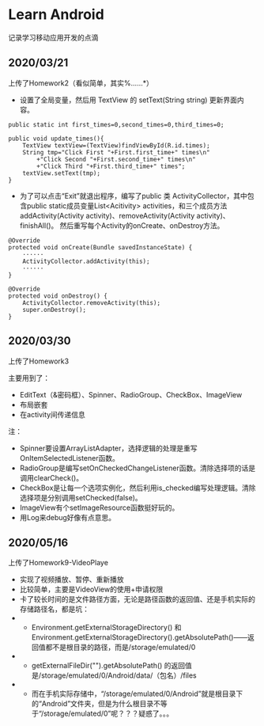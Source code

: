 # Learn Android
记录学习移动应用开发的点滴
## 2020/03/21
上传了Homework2（看似简单，其实%……*）

* 设置了全局变量，然后用 TextView 的 setText(String string) 更新界面内容。
```
public static int first_times=0,second_times=0,third_times=0;
```
```
public void update_times(){
    TextView textView=(TextView)findViewById(R.id.times);
    String tmp="Click First "+First.first_time+" times\n"
        +"Click Second "+First.second_time+" times\n"
        +"Click Third "+First.third_time+" times";
    textView.setText(tmp);
}
```
* 为了可以点击“Exit”就退出程序，编写了public 类 ActivityCollector，其中包含public static成员变量List\<Acitivity\> activities，和三个成员方法addActivity(Activity activity)、removeActivity(Activity activity)、finishAll()。
然后重写每个Activity的onCreate、onDestroy方法。
```
@Override
protected void onCreate(Bundle savedInstanceState) {
    ······
    ActivityCollector.addActivity(this);
    ······
}
```
```
@Override
protected void onDestroy() {
    ActivityCollector.removeActivity(this);
    super.onDestroy();
}
```
## 2020/03/30
上传了Homework3

主要用到了：
* EditText（&密码框）、Spinner、RadioGroup、CheckBox、ImageView
* 布局嵌套
* 在activity间传递信息

注：
* Spinner要设置ArrayListAdapter，选择逻辑的处理是重写OnItemSelectedListener函数。
* RadioGroup是编写setOnCheckedChangeListener函数。清除选择项的话是调用clearCheck()。
* CheckBox是让每一个选项实例化，然后利用is_checked编写处理逻辑。清除选择项是分别调用setChecked(false)。
* ImageView有个setImageResource函数挺好玩的。
* 用Log来debug好像有点意思。

## 2020/05/16
上传了Homework9-VideoPlaye
* 实现了视频播放、暂停、重新播放
* 比较简单，主要是VideoView的使用+申请权限
* 卡了较长时间的是文件路径方面，无论是路径函数的返回值、还是手机实际的存储路径名，都是坑：
* * Environment.getExternalStorageDirectory() 和 Environment.getExternalStorageDirectory().getAbsolutePath()——返回值都不是根目录的路径，而是/storage/emulated/0
* * getExternalFileDir("").getAbsolutePath() 的返回值是/storage/emulated/0/Android/data/（包名）/files
* * 而在手机实际存储中，“/storage/emulated/0/Android”就是根目录下的“Android”文件夹，但是为什么根目录不等于“/storage/emulated/0”呢？？？疑惑了。。。